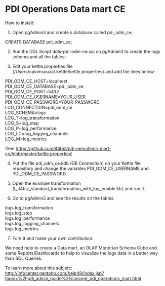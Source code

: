 PDI Operations Data mart CE
======================


How to install:

1) Open pgAdmin3 and create a database called pdi_odm_ce;

CREATE DATABASE pdi_odm_ce;

2) Run the DDL Script ddls-pdi-odm-ce.sql on pgAdmin3 to create the logs schema and all the tables;

3) Edit your kettle.properties file (/Users/caiomsouza/.kettle/kettle.properties) and add the lines below:

PDI_ODM_CE_HOST=localhost <BR>
PDI_ODM_CE_DATABASE=pdi_odm_ce <BR>
PDI_ODM_CE_PORT=5432<BR>
PDI_ODM_CE_USERNAME=YOUR_USER<BR>
PDI_ODM_CE_PASSWORD=YOUR_PASSWORD<BR>
LOG_CONNECTION=pdi_odm_ce<BR>
LOG_SCHEMA=logs<BR>
LOG_T=log_transformation<BR>
LOG_S=log_step<BR>
LOG_P=log_performance<BR>
LOG_LC=log_logging_channels<BR>
LOG_M=log_metrics<BR>

(See https://github.com/it4biz/pdi-operations-mart-ce/blob/master/kettle.properties)<BR>

4) Put the file pdi_odm_ce.kdb (DB Connection) on your Kettle file repository and change the variables PDI_ODM_CE_USERNAME and  PDI_ODM_CE_PASSWORD

5) Open the example transformation (t_it4biz_standard_transformation_with_log_enable.ktr) and run it.

6) Go to pgAdmin3 and see the results on the tables:

logs.log_transformation<BR>
logs.log_step<BR>
logs.log_performance<BR>
logs.log_logging_channels<BR>
logs.log_metrics<BR>

7) Fork it and make your own contribution.

We need help to create a Data mart, an OLAP Mondrian Schema Cube and some Reports/Dashboards to help to visualize the logs data in a better way than SQL Queries. 

To learn more about this subjetc:
http://infocenter.pentaho.com/help48/index.jsp?topic=%2Fpdi_admin_guide%2Fconcept_pdi_operations_mart.html
